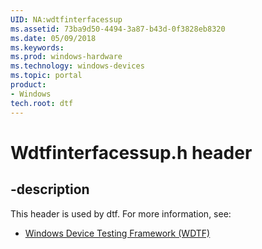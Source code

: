 ```yaml
---
UID: NA:wdtfinterfacessup
ms.assetid: 73ba9d50-4494-3a87-b43d-0f3828eb8320
ms.date: 05/09/2018
ms.keywords: 
ms.prod: windows-hardware
ms.technology: windows-devices
ms.topic: portal
product:
- Windows
tech.root: dtf
---
```


# Wdtfinterfacessup.h header


## -description


This header is used by dtf. For more information, see:

- [Windows Device Testing Framework (WDTF)](../_dtf/index.md)
